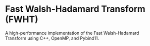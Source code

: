 # Fast Walsh-Hadamard Transform (FWHT)

A high-performance implementation of the Fast Walsh-Hadamard Transform using C++, OpenMP, and Pybind11.

